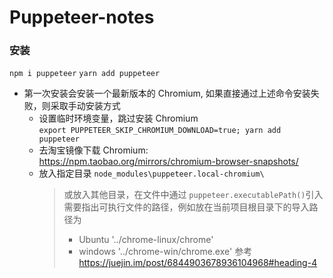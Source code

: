 # Puppeteer-notes

### 安装
`npm i puppeteer` `yarn add puppeteer`
- 第一次安装会安装一个最新版本的 Chromium, 如果直接通过上述命令安装失败，则采取手动安装方式
  - 设置临时环境变量，跳过安装 Chromium  
    `export PUPPETEER_SKIP_CHROMIUM_DOWNLOAD=true; yarn add puppeteer`
  - 去淘宝镜像下载 Chromium: https://npm.taobao.org/mirrors/chromium-browser-snapshots/
  - 放入指定目录 `node_modules\puppeteer.local-chromium\`
    > 或放入其他目录，在文件中通过 `puppeteer.executablePath()`引入
    > 需要指出可执行文件的路径，例如放在当前项目根目录下的导入路径为
    > - Ubuntu '../chrome-linux/chrome'
    > - windows '../chrome-win/chrome.exe'
    > 参考 https://juejin.im/post/6844903678936104968#heading-4
